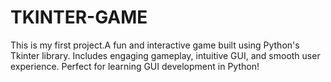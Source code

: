 # TKINTER-GAME
This is my first project.A fun and interactive game built using Python's Tkinter library. Includes engaging gameplay, intuitive GUI, and smooth user experience. Perfect for learning GUI development in Python!
